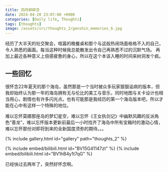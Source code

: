 ```yaml
---
title: 四月碎碎念
date: 2024-04-20 23:07:00 +0900
categories: [Daily life, Thoughts]
tags: [thoughts]
image: /assets/src/thoughts_2/genshin_memories_6.jpg
---
```


经历了大半天的社交聚会，喧嚣的晚餐桌和那个与这般热闹场面格格不入的自己，令人熟悉的画面。每当这种时候我总能散发出令自己再熟悉不过的沉默气场。
再加上最近各种意义上倍感疲惫的身心，所以在这个本该入睡的时间来树洞发个疯。

## 一些回忆

很怀念22年夏天的那个海岛，虽然那是一个当时被众多玩家狠狠诟病的版本，但我却始终认为那一年的海岛拥有无与伦比的美工与音乐，同时地图与关卡设计也相当用心，剧情也有许多闪光点。也有可能那是我经历的第一个海岛版本吧，所以才能在心中有这样一个特殊的地位。

难以忘怀莫娜那座岛的梦幻星空，难以忘怀《王女执剑记》中幽默风趣的反派角色“善龙”，难以忘怀版本更新前最后一小时找齐了海岛中所有宝箱时的激动心情，难以忘怀那份对即将到来的全新国度须弥的期待。。。

{% include gallery.html id="gallery" path="thoughts_2" %}

{% include embed/bilibili.html id="BV15G41147zt" %}
{% include embed/bilibili.html id="BV1hB4y1t7qG" %}

已经快过去两年了，突然好怀念啊。
